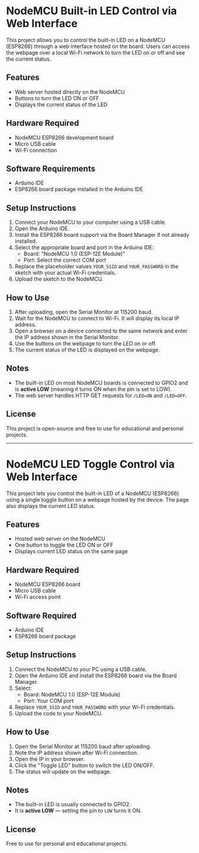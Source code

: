 # NodeMCU Built-in LED Control via Web Interface

This project allows you to control the built-in LED on a NodeMCU (ESP8266) through a web interface hosted on the board. Users can access the webpage over a local Wi-Fi network to turn the LED on or off and see the current status.

## Features

- Web server hosted directly on the NodeMCU
- Buttons to turn the LED ON or OFF
- Displays the current status of the LED

## Hardware Required

- NodeMCU ESP8266 development board
- Micro USB cable
- Wi-Fi connection

## Software Requirements

- Arduino IDE
- ESP8266 board package installed in the Arduino IDE

## Setup Instructions

1. Connect your NodeMCU to your computer using a USB cable.
2. Open the Arduino IDE.
3. Install the ESP8266 board support via the Board Manager if not already installed.
4. Select the appropriate board and port in the Arduino IDE:
   - Board: "NodeMCU 1.0 (ESP-12E Module)"
   - Port: Select the correct COM port
5. Replace the placeholder values `YOUR_SSID` and `YOUR_PASSWORD` in the sketch with your actual Wi-Fi credentials.
6. Upload the sketch to the NodeMCU.

## How to Use

1. After uploading, open the Serial Monitor at 115200 baud.
2. Wait for the NodeMCU to connect to Wi-Fi. It will display its local IP address.
3. Open a browser on a device connected to the same network and enter the IP address shown in the Serial Monitor.
4. Use the buttons on the webpage to turn the LED on or off.
5. The current status of the LED is displayed on the webpage.

## Notes

- The built-in LED on most NodeMCU boards is connected to GPIO2 and is **active LOW** (meaning it turns ON when the pin is set to LOW).
- The web server handles HTTP GET requests for `/LED=ON` and `/LED=OFF`.

## License

This project is open-source and free to use for educational and personal projects.

---


# NodeMCU LED Toggle Control via Web Interface

This project lets you control the built-in LED of a NodeMCU (ESP8266) using a single toggle button on a webpage hosted by the device. The page also displays the current LED status.

## Features

- Hosted web server on the NodeMCU
- One button to toggle the LED ON or OFF
- Displays current LED status on the same page

## Hardware Required

- NodeMCU ESP8266 board
- Micro USB cable
- Wi-Fi access point

## Software Required

- Arduino IDE
- ESP8266 board package

## Setup Instructions

1. Connect the NodeMCU to your PC using a USB cable.
2. Open the Arduino IDE and install the ESP8266 board via the Board Manager.
3. Select:
   - Board: NodeMCU 1.0 (ESP-12E Module)
   - Port: Your COM port
4. Replace `YOUR_SSID` and `YOUR_PASSWORD` with your Wi-Fi credentials.
5. Upload the code to your NodeMCU.

## How to Use

1. Open the Serial Monitor at 115200 baud after uploading.
2. Note the IP address shown after Wi-Fi connection.
3. Open the IP in your browser.
4. Click the "Toggle LED" button to switch the LED ON/OFF.
5. The status will update on the webpage.

## Notes

- The built-in LED is usually connected to GPIO2.
- It is **active LOW** — setting the pin to `LOW` turns it ON.

## License

Free to use for personal and educational projects.
